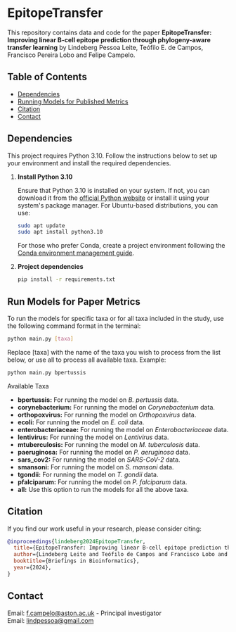# EpitopeTransfer

This repository contains data and code for the paper **EpitopeTransfer: Improving linear B-cell epitope prediction through phylogeny-aware transfer learning** by Lindeberg Pessoa Leite, Teófilo E. de Campos, Francisco Pereira Lobo and Felipe Campelo.

## Table of Contents
- [Dependencies](#dependencies)
- [Running Models for Published Metrics](#running-models-for-published-metrics)
- [Citation](#citation)
- [Contact](#contact)

## Dependencies

This project requires Python 3.10. Follow the instructions below to set up your environment and install the required dependencies.


1. **Install Python 3.10**

   Ensure that Python 3.10 is installed on your system. If not, you can download it from the [official Python website](https://www.python.org/downloads/release/python-3100/) or install it using your system's package manager. For Ubuntu-based distributions, you can use:

   ```bash
   sudo apt update
   sudo apt install python3.10
   ```
   For those who prefer Conda, create a project environment following the [Conda environment management guide](https://conda.io/projects/conda/en/latest/user-guide/tasks/manage-environments.html).

2. **Project dependencies**

   ```bash
   pip install -r requirements.txt
   ```
## Run Models for Paper Metrics

To run the models for specific taxa or for all taxa included in the study, use the following command format in the terminal:

```bash
python main.py [taxa]
```
Replace [taxa] with the name of the taxa you wish to process from the list below, or use all to process all available taxa. Example:

```bash
python main.py bpertussis
```
Available Taxa

- **bpertussis:** For running the model on *B. pertussis* data.
- **corynebacterium:** For running the model on *Corynebacterium* data.
- **orthopoxvirus:** For running the model on *Orthopoxvirus* data.
- **ecoli:** For running the model on *E. coli* data.
- **enterobacteriaceae:** For running the model on *Enterobacteriaceae* data.
- **lentivirus:** For running the model on *Lentivirus* data.
- **mtuberculosis:** For running the model on *M. tuberculosis* data.
- **paeruginosa:** For running the model on *P. aeruginosa* data.
- **sars_cov2:** For running the model on *SARS-CoV-2* data.
- **smansoni:** For running the model on *S. mansoni* data.
- **tgondii:** For running the model on *T. gondii* data.
- **pfalciparum:** For running the model on *P. falciparum* data.
- **all:** Use this option to run the models for all the above taxa.


## Citation 
   If you find our work useful in your research, please consider citing:
  ```bibtex
  @inproceedings{lindeberg2024EpitopeTransfer,
    title={EpitopeTransfer: Improving linear B-cell epitope prediction through phylogeny-aware transfer learning},
    author={Lindeberg Leite and Teófilo de Campos and Francisco Lobo and Felipe Campelo},
    booktitle={Briefings in Bioinformatics},
    year={2024},
  }
  ````
## Contact
Email: [f.campelo@aston.ac.uk](mailto:f.campelo@aston.ac.uk) - Principal investigator <br>
Email: [lindpessoa@gmail.com](mailto:lindpessoa@gmail.com)
